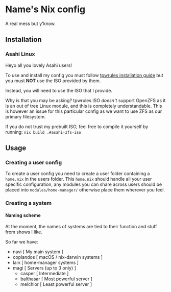 # Name's Nix config

A real mess but y'know.

## Installation

### Asahi Linux

Heyo all you lovely Asahi users!

To use and install my config you must follow [tpwrules installation guide](https://github.com/tpwrules/nixos-apple-silicon/blob/main/docs/uefi-standalone.md)
but you must **NOT** use the ISO provided by them.

Instead, you will need to use the ISO that I provide.

Why is that you may be asking? tpwrules ISO *doesn't* support OpenZFS as it is an out of tree Linux module,
and this is completely understandable.
This is however an issue for this particular config as we want to use ZFS as our primary filesystem.

If you do not trust my prebuilt ISO, feel free to compile it yourself by running:
`nix build .#asahi-zfs-iso`

## Usage

### Creating a user config

To create a user config you need to create a user folder containing a `home.nix` in the users folder.
This `home.nix` should handle all your user specific configuration, any modules you can share across users should be placed into `modules/home-manager/` otherwise place them wherever you feel.

### Creating a system

#### Naming scheme

At the moment, the names of systems are tied to their function and stuff from shows I like.

So far we have:

- navi [ My main system ]
- coplandos [ macOS / nix-darwin systems ]
- lain [ home-manager systems ]
- magi [ Servers (up to 3 only) ]
    - casper [ Intermediate ]
    - balthasar [ Most powerful server ]
    - melchior [ Least powerful server ]
